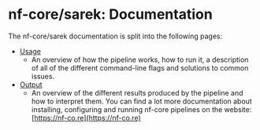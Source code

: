# nf-core/sarek: Documentation

The nf-core/sarek documentation is split into the following pages:

- [Usage](usage.md)
  - An overview of how the pipeline works, how to run it, a description of all of the different command-line flags and solutions to common issues.
- [Output](output.md)
  - An overview of the different results produced by the pipeline and how to interpret them.
You can find a lot more documentation about installing, configuring and running nf-core pipelines on the website: [https://nf-co.re](https://nf-co.re)
